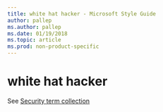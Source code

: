 ```yaml
---
title: white hat hacker - Microsoft Style Guide
author: pallep
ms.author: pallep
ms.date: 01/19/2018
ms.topic: article
ms.prod: non-product-specific
---
```


# white hat hacker

See [Security term collection](/style-guide/a-z-word-list-term-collections/term-collections/security-terms)
